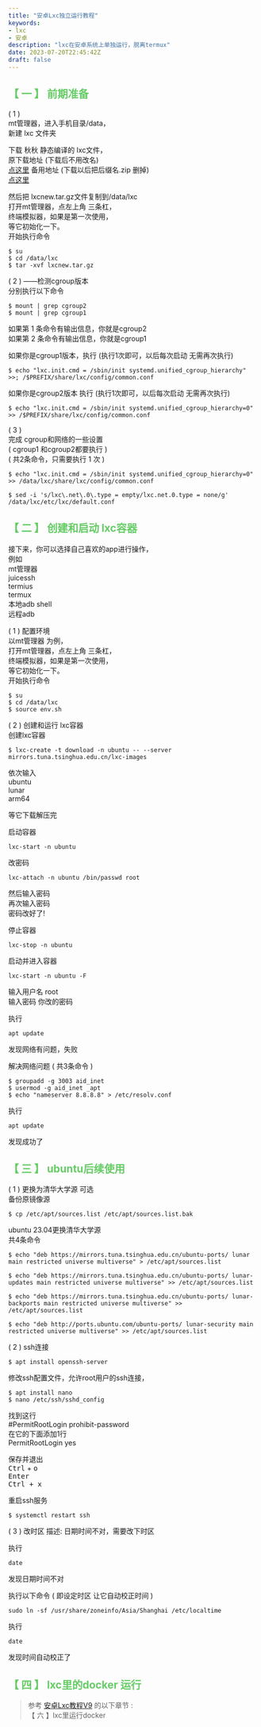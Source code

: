 ```yaml
---
title: "安卓Lxc独立运行教程"
keywords:
- lxc
- 安卓
description: "lxc在安卓系统上单独运行，脱离termux"
date: 2023-07-20T22:45:42Z
draft: false
---
```


## <font color=#66CC66>【 一 】 前期准备 </font>
( 1 ) <br>
mt管理器，进入手机目录/data，<br>
新建 lxc 文件夹 <br>

下载 秋秋 静态编译的 lxc文件，<br>
原下载地址 (下载后不用改名) <br>
[点这里](https://qiuqiu233.top/d/linux-deploy/lxc/lxcnew.tar.gz)
备用地址 (下载以后把后缀名.zip 删掉) <br>
[点这里](https://redblue.lanzouk.com/iBUKk131g9ef)

然后把 lxcnew.tar.gz文件复制到/data/lxc <br>
打开mt管理器，点左上角 三条杠，<br>
终端模拟器，如果是第一次使用，<br>
等它初始化一下。<br>
开始执行命令
```
$ su
$ cd /data/lxc
$ tar -xvf lxcnew.tar.gz
```

( 2 )
——检测cgroup版本<br>
分别执行以下命令
```
$ mount | grep cgroup2 
$ mount | grep cgroup1
```
如果第 1 条命令有输出信息，你就是cgroup2 <br>
如果第 2 条命令有输出信息，你就是cgroup1 <br>

如果你是cgroup1版本，执行 (执行1次即可，以后每次启动 无需再次执行)
```
$ echo "lxc.init.cmd = /sbin/init systemd.unified_cgroup_hierarchy" >>; /$PREFIX/share/lxc/config/common.conf
```
如果你是cgroup2版本 执行 (执行1次即可，以后每次启动 无需再次执行)
```
$ echo "lxc.init.cmd = /sbin/init systemd.unified_cgroup_hierarchy=0" >> /$PREFIX/share/lxc/config/common.conf
```

( 3 ) <br>
完成 cgroup和网络的一些设置<br>
( cgroup1 和cgroup2都要执行 ) <br>
( 共2条命令，只需要执行 1 次 ) <br>
```
$ echo "lxc.init.cmd = /sbin/init systemd.unified_cgroup_hierarchy=0" >> /data/lxc/share/lxc/config/common.conf

$ sed -i 's/lxc\.net\.0\.type = empty/lxc.net.0.type = none/g' /data/lxc/etc/lxc/default.conf
```


## <font color=#66CC66>【 二 】 创建和启动 lxc容器 </font>
接下来，你可以选择自己喜欢的app进行操作，<br>
例如 <br>
mt管理器 <br>
juicessh <br>
termius <br>
termux <br>
本地adb shell <br>
远程adb <br>


( 1 ) 配置环境 <br>
以mt管理器 为例，<br>
打开mt管理器，点左上角 三条杠，<br>
终端模拟器，如果是第一次使用，<br>
等它初始化一下。<br>
开始执行命令
```
$ su
$ cd /data/lxc
$ source env.sh
```

( 2 ) 创建和运行 lxc容器 <br>
创建lxc容器
```
$ lxc-create -t download -n ubuntu -- --server mirrors.tuna.tsinghua.edu.cn/lxc-images
```

依次输入<br>
ubuntu <br>
lunar <br>
arm64 <br>

等它下载解压完 <br>

启动容器 <br>
```
lxc-start -n ubuntu
```
改密码
```
lxc-attach -n ubuntu /bin/passwd root
```
然后输入密码<br>
再次输入密码<br>
密码改好了!

停止容器
```
lxc-stop -n ubuntu
```

启动并进入容器
```
lxc-start -n ubuntu -F
```
输入用户名 root <br>
输入密码 你改的密码<br>

执行
```
apt update
```
发现网络有问题，失败

解决网络问题
( 共3条命令 )
```
$ groupadd -g 3003 aid_inet
$ usermod -g aid_inet _apt
$ echo "nameserver 8.8.8.8" > /etc/resolv.conf
```

执行
```
apt update
```
发现成功了




## <font color=#66CC66>【 三 】 ubuntu后续使用 </font>
( 1 ) 更换为清华大学源 可选<br>
备份原镜像源
```
$ cp /etc/apt/sources.list /etc/apt/sources.list.bak
```
ubuntu 23.04更换清华大学源<br>
共4条命令
```
$ echo "deb https://mirrors.tuna.tsinghua.edu.cn/ubuntu-ports/ lunar main restricted universe multiverse" > /etc/apt/sources.list

$ echo "deb https://mirrors.tuna.tsinghua.edu.cn/ubuntu-ports/ lunar-updates main restricted universe multiverse" >> /etc/apt/sources.list

$ echo "deb https://mirrors.tuna.tsinghua.edu.cn/ubuntu-ports/ lunar-backports main restricted universe multiverse" >> /etc/apt/sources.list

$ echo "deb http://ports.ubuntu.com/ubuntu-ports/ lunar-security main restricted universe multiverse" >> /etc/apt/sources.list
```

( 2 )
ssh连接
```
$ apt install openssh-server
```

修改ssh配置文件，允许root用户的ssh连接，
```
$ apt install nano
$ nano /etc/ssh/sshd_config
```
找到这行 <br>
#PermitRootLogin prohibit-password <br>
在它的下面添加1行 <br>
PermitRootLogin yes <br>

保存并退出 <br> 
<kbd>Ctrl</kbd> + <kbd>o</kbd> <br>
<kbd>Enter</kbd> <br>
<kbd>Ctrl<kbd> + <kbd>x</kbd> <br>

重启ssh服务
```
$ systemctl restart ssh
```

( 3 )
改时区
描述: 日期时间不对，需要改下时区

执行
```
date
```
发现日期时间不对

执行以下命令
( 即设定时区 让它自动校正时间 )
```
sudo ln -sf /usr/share/zoneinfo/Asia/Shanghai /etc/localtime
```

执行 
```
date
```
发现时间自动校正了


## <font color=#66CC66>【 四 】 lxc里的docker 运行 </font>
> 参考 [安卓Lxc教程V9](https://purpleleaf.top/posts/安卓lxc教程v9/) 的以下章节 : <br>
【 六 】lxc里运行docker 

